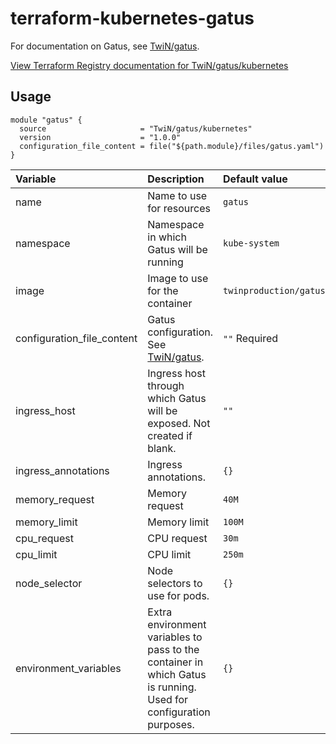 # terraform-kubernetes-gatus
For documentation on Gatus, see [TwiN/gatus](https://github.com/TwiN/gatus).

[View Terraform Registry documentation for TwiN/gatus/kubernetes](https://registry.terraform.io/modules/TwiN/gatus/kubernetes)

## Usage
```hcl
module "gatus" {
  source                     = "TwiN/gatus/kubernetes"
  version                    = "1.0.0"
  configuration_file_content = file("${path.module}/files/gatus.yaml")
}
```

| Variable                   | Description                              | Default value                 |
|:-------------------------- |:---------------------------------------- |:----------------------------- |
| name                       | Name to use for resources                | `gatus`                       | 
| namespace                  | Namespace in which Gatus will be running | `kube-system`                 |
| image                      | Image to use for the container           | `twinproduction/gatus:v3.2.2` |
| configuration_file_content | Gatus configuration. See [TwiN/gatus](https://github.com/TwiN/gatus). | `""` Required |
| ingress_host               | Ingress host through which Gatus will be exposed. Not created if blank.  | `""` |
| ingress_annotations        | Ingress annotations.                     | `{}`                          |
| memory_request             | Memory request                           | `40M`                         |
| memory_limit               | Memory limit                             | `100M`                        |
| cpu_request                | CPU request                              | `30m`                         |
| cpu_limit                  | CPU limit                                | `250m`                        |
| node_selector              | Node selectors to use for pods.          | `{}`                          |
| environment_variables      | Extra environment variables to pass to the container in which Gatus is running. Used for configuration purposes. | `{}` |
